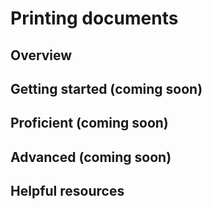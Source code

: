 # Printing documents

## Overview 


## Getting started (coming soon)


## Proficient (coming soon)


## Advanced (coming soon)


## Helpful resources    
